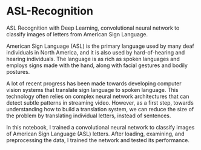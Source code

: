 # ASL-Recognition
ASL Recognition with Deep Learning, convolutional neural network to classify images of letters from American Sign Language.

American Sign Language (ASL) is the primary language used by many deaf individuals in North America, and it is also used by hard-of-hearing and hearing individuals. The language is as rich as spoken languages and employs signs made with the hand, along with facial gestures and bodily postures.

A lot of recent progress has been made towards developing computer vision systems that translate sign language to spoken language. This technology often relies on complex neural network architectures that can detect subtle patterns in streaming video. However, as a first step, towards understanding how to build a translation system, we can reduce the size of the problem by translating individual letters, instead of sentences.

In this notebook, I trained a convolutional neural network to classify images of American Sign Language (ASL) letters. After loading, examining, and preprocessing the data, I trained the network and tested its performance.
